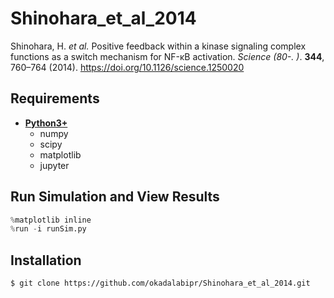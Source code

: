 # Shinohara_et_al_2014
Shinohara, H. *et al.* Positive feedback within a kinase signaling complex functions as a switch mechanism for NF-κB activation. *Science (80-. )*. **344**, 760–764 (2014). https://doi.org/10.1126/science.1250020

## Requirements
- **[Python3+](https://www.python.org)**
    - numpy
    - scipy
    - matplotlib
    - jupyter

## Run Simulation and View Results
```python
%matplotlib inline
%run -i runSim.py
```
## Installation

    $ git clone https://github.com/okadalabipr/Shinohara_et_al_2014.git
